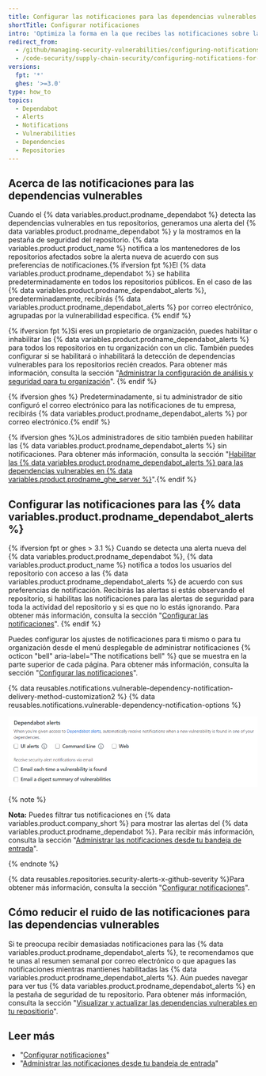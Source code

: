 ```yaml
---
title: Configurar las notificaciones para las dependencias vulnerables
shortTitle: Configurar notificaciones
intro: 'Optimiza la forma en la que recibes las notificaciones sobre las alertas del {% data variables.product.prodname_dependabot %}.'
redirect_from:
  - /github/managing-security-vulnerabilities/configuring-notifications-for-vulnerable-dependencies
  - /code-security/supply-chain-security/configuring-notifications-for-vulnerable-dependencies
versions:
  fpt: '*'
  ghes: '>=3.0'
type: how_to
topics:
  - Dependabot
  - Alerts
  - Notifications
  - Vulnerabilities
  - Dependencies
  - Repositories
---
```


<!--For this article in earlier GHES versions, see /content/github/managing-security-vulnerabilities-->

## Acerca de las notificaciones para las dependencias vulnerables

Cuando el {% data variables.product.prodname_dependabot %} detecta las dependencias vulnerables en tus repositorios, generamos una alerta del {% data variables.product.prodname_dependabot %} y la mostramos en la pestaña de seguridad del repositorio. {% data variables.product.product_name %} notifica a los mantenedores de los repositorios afectados sobre la alerta nueva de acuerdo con sus preferencias de notificaciones.{% ifversion fpt %}El {% data variables.product.prodname_dependabot %} se habilita predeterminadamente en todos los repositorios públicos. En el caso de las {% data variables.product.prodname_dependabot_alerts %}, predeterminadamente, recibirás {% data variables.product.prodname_dependabot_alerts %} por correo electrónico, agrupadas por la vulnerabilidad específica.
{% endif %}

{% ifversion fpt %}Si eres un propietario de organización, puedes habilitar o inhabilitar las {% data variables.product.prodname_dependabot_alerts %} para todos los repositorios en tu organización con un clic. También puedes configurar si se habilitará o inhabilitará la detección de dependencias vulnerables para los repositorios recién creados. Para obtener más información, consulta la sección "[Administrar la configuración de análisis y seguridad para tu organización](/organizations/keeping-your-organization-secure/managing-security-and-analysis-settings-for-your-organization#enabling-or-disabling-a-feature-for-all-new-repositories-when-they-are-added)".
{% endif %}

{% ifversion ghes %}
Predeterminadamente, si tu administrador de sitio configuró el correo electrónico para las notificaciones de tu empresa, recibirás {% data variables.product.prodname_dependabot_alerts %} por correo electrónico.{% endif %}

{% ifversion ghes %}Los administradores de sitio también pueden habilitar las {% data variables.product.prodname_dependabot_alerts %} sin notificaciones. Para obtener más información, consulta la sección "[Habilitar las {% data variables.product.prodname_dependabot_alerts %} para las dependencias vulnerables en {% data variables.product.prodname_ghe_server %}](/admin/configuration/enabling-alerts-for-vulnerable-dependencies-on-github-enterprise-server#enabling-dependabot-alerts)".{% endif %}

## Configurar las notificaciones para las {% data variables.product.prodname_dependabot_alerts %}

{% ifversion fpt or ghes > 3.1 %}
Cuando se detecta una alerta nueva del {% data variables.product.prodname_dependabot %}, {% data variables.product.product_name %} notifica a todos los usuarios del repositorio con acceso a las {% data variables.product.prodname_dependabot_alerts %} de acuerdo con sus preferencias de notificación. Recibirás las alertas si estás observando el repositorio, si habilitas las notificaciones para las alertas de seguridad para toda la actividad del repositorio y si es que no lo estás ignorando. Para obtener más información, consulta la sección "[Configurar las notificaciones](/github/managing-subscriptions-and-notifications-on-github/configuring-notifications#configuring-your-watch-settings-for-an-individual-repository)".
{% endif %}

Puedes configurar los ajustes de notificaciones para ti mismo o para tu organización desde el menú desplegable de administrar notificaciones {% octicon "bell" aria-label="The notifications bell" %} que se muestra en la parte superior de cada página. Para obtener más información, consulta la sección "[Configurar las notificaciones](/github/managing-subscriptions-and-notifications-on-github/configuring-notifications#choosing-your-notification-settings)".

{% data reusables.notifications.vulnerable-dependency-notification-delivery-method-customization2 %}
{% data reusables.notifications.vulnerable-dependency-notification-options %}

  ![Opciones de las {% data variables.product.prodname_dependabot_alerts %}](/assets/images/help/notifications-v2/dependabot-alerts-options.png)

{% note %}

**Nota:** Puedes filtrar tus notificaciones en {% data variables.product.company_short %} para mostrar las alertas del {% data variables.product.prodname_dependabot %}. Para recibir más información, consulta la sección "[Administrar las notificaciones desde tu bandeja de entrada](/github/managing-subscriptions-and-notifications-on-github/managing-notifications-from-your-inbox#dependabot-custom-filters)".

{% endnote %}

{% data reusables.repositories.security-alerts-x-github-severity %}Para obtener más información, consulta la sección "[Configurar notificaciones](/github/managing-subscriptions-and-notifications-on-github/configuring-notifications#filtering-email-notifications)".

## Cómo reducir el ruido de las notificaciones para las dependencias vulnerables

Si te preocupa recibir demasiadas notificaciones para las {% data variables.product.prodname_dependabot_alerts %}, te recomendamos que te unas al resumen semanal por correo electrónico o que apagues las notificaciones mientras mantienes habilitadas las {% data variables.product.prodname_dependabot_alerts %}. Aún puedes navegar para ver tus {% data variables.product.prodname_dependabot_alerts %} en la pestaña de seguridad de tu repositorio. Para obtener más información, consulta la sección "[Visualizar y actualizar las dependencias vulnerables en tu repositiorio](/github/managing-security-vulnerabilities/viewing-and-updating-vulnerable-dependencies-in-your-repository)".

## Leer más

- "[Configurar notificaciones](/github/managing-subscriptions-and-notifications-on-github/configuring-notifications)"
- "[Administrar las notificaciones desde tu bandeja de entrada](/github/managing-subscriptions-and-notifications-on-github/managing-notifications-from-your-inbox#supported-is-queries)"
